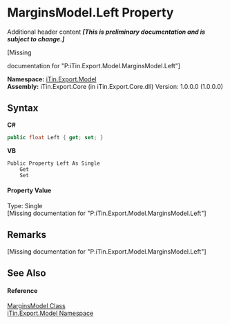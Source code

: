 # MarginsModel.Left Property 
Additional header content _**\[This is preliminary documentation and is subject to change.\]**_

\[Missing <summary> documentation for "P:iTin.Export.Model.MarginsModel.Left"\]

**Namespace:**&nbsp;<a href="ef57ffcc-e95e-b212-5a46-9aa6f5a3511f">iTin.Export.Model</a><br />**Assembly:**&nbsp;iTin.Export.Core (in iTin.Export.Core.dll) Version: 1.0.0.0 (1.0.0.0)

## Syntax

**C#**<br />
``` C#
public float Left { get; set; }
```

**VB**<br />
``` VB
Public Property Left As Single
	Get
	Set
```


#### Property Value
Type: Single<br />\[Missing <value> documentation for "P:iTin.Export.Model.MarginsModel.Left"\]

## Remarks
\[Missing <remarks> documentation for "P:iTin.Export.Model.MarginsModel.Left"\]

## See Also


#### Reference
<a href="9169ba51-2f2d-0b19-403d-e4673fa0563e">MarginsModel Class</a><br /><a href="ef57ffcc-e95e-b212-5a46-9aa6f5a3511f">iTin.Export.Model Namespace</a><br />